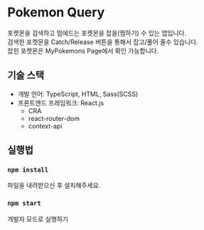 # Pokemon Query

포켓몬을 검색하고 맘에드는 포켓몬을 잡을(찜하기) 수 있는 앱입니다.<br>
검색한 포켓몬을 Catch/Release 버튼을 통해서 잡고/풀어 줄수 있습니다.<br>
잡힌 포켓몬은 MyPokemons Page에서 확인 가능합니다.

## 기술 스택
* 개발 언어: TypeScript, HTML, Sass(SCSS)
* 프론트엔드 프레임워크: React.js
  * CRA
  * react-router-dom
  * context-api

## 실행법

### `npm install`
파일을 내려받으신 후 설치해주세요.

### `npm start`
개발자 모드로 실행하기
